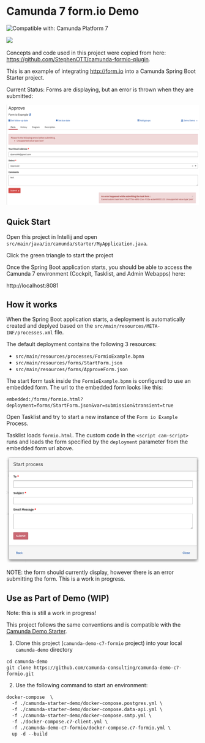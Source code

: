 # Camunda 7 form.io Demo

![Compatible with: Camunda Platform 7](https://img.shields.io/badge/Compatible%20with-Camunda%20Platform%207-26d07c)

[![](https://img.shields.io/badge/Lifecycle-Proof%20of%20Concept-blueviolet)](https://github.com/Camunda-Community-Hub/community/blob/main/extension-lifecycle.md#proof-of-concept-)

Concepts and code used in this project were copied from here: https://github.com/StephenOTT/camunda-formio-plugin. 

This is an example of integrating http://form.io into a Camunda Spring Boot Starter project.

Current Status: Forms are displaying, but an error is thrown when they are submitted: 

![Submit Error](./screenshots/submitError.png?raw=true "Submit Error")

## Quick Start

Open this project in Intellij and open `src/main/java/io/camunda/starter/MyApplication.java`.

Click the green triangle to start the project

Once the Spring Boot application starts, you should be able to access the Camunda 7 environment (Cockpit, Tasklist, and Admin Webapps) here: 

http://localhost:8081

## How it works

When the Spring Boot application starts, a deployment is automatically created and deplyed based on the `src/main/resources/META-INF/processes.xml` file. 

The default deployment contains the following 3 resources: 

* `src/main/resources/processes/FormioExample.bpmn`
* `src/main/resources/forms/StartForm.json`
* `src/main/resources/forms/ApproveForm.json`

The start form task inside the `FormioExample.bpmn` is configured to use an embedded form. The url to the embedded form looks like this: 

```
embedded:/forms/formio.html?deployment=forms/StartForm.json&var=submission&transient=true
```

Open Tasklist and try to start a new instance of the `Form io Example` Process.

Tasklist loads `formio.html`. The custom code in the `<script cam-script>` runs and loads the form specified by the `deployment` parameter from the embedded form url above.

![Start Form](./screenshots/startForm.png?raw=true "Start Form")

NOTE: the form should currently display, however there is an error submitting the form. This is a work in progress. 

## Use as Part of Demo (WIP)

Note: this is still a work in progress!

This project follows the same conventions and is compatible with the
[Camunda Demo Starter](https://github.com/camunda-consulting/camunda-demo-starter#camunda-demo-starter).

1. Clone this project (`camunda-demo-c7-formio` project) into your local `camunda-demo` directory

  ```
  cd camunda-demo
  git clone https://github.com/camunda-consulting/camunda-demo-c7-formio.git
  ```

2. Use the following command to start an environment:

```
docker-compose  \
  -f ./camunda-starter-demo/docker-compose.postgres.yml \
  -f ./camunda-starter-demo/docker-compose.data-api.yml \
  -f ./camunda-starter-demo/docker-compose.smtp.yml \
  -f ./docker-compose.c7-client.yml \
  -f ./camunda-demo-c7-formio/docker-compose.c7-formio.yml \
  up -d --build
```

